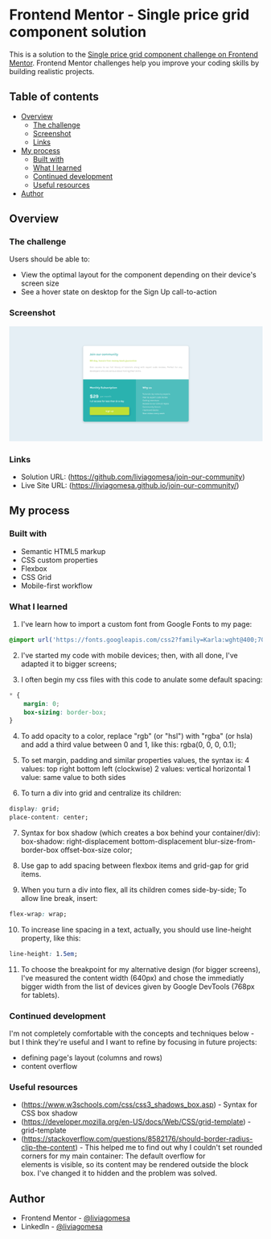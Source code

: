# Frontend Mentor - Single price grid component solution

This is a solution to the [Single price grid component challenge on Frontend Mentor](https://www.frontendmentor.io/challenges/single-price-grid-component-5ce41129d0ff452fec5abbbc). Frontend Mentor challenges help you improve your coding skills by building realistic projects. 

## Table of contents

- [Overview](#overview)
  - [The challenge](#the-challenge)
  - [Screenshot](#screenshot)
  - [Links](#links)
- [My process](#my-process)
  - [Built with](#built-with)
  - [What I learned](#what-i-learned)
  - [Continued development](#continued-development)
  - [Useful resources](#useful-resources)
- [Author](#author)

## Overview

### The challenge

Users should be able to:

- View the optimal layout for the component depending on their device's screen size
- See a hover state on desktop for the Sign Up call-to-action

### Screenshot

![](./screenshot.png)

### Links

- Solution URL: (https://github.com/liviagomesa/join-our-community)
- Live Site URL: (https://liviagomesa.github.io/join-our-community/)

## My process

### Built with

- Semantic HTML5 markup
- CSS custom properties
- Flexbox
- CSS Grid
- Mobile-first workflow

### What I learned

1. I've learn how to import a custom font from Google Fonts to my page:
```css
@import url('https://fonts.googleapis.com/css2?family=Karla:wght@400;700&display=swap');
```

2. I've started my code with mobile devices; then, with all done, I've adapted it to bigger screens;

3. I often begin my css files with this code to anulate some default spacing:
```css
* {
    margin: 0;
    box-sizing: border-box;
}
```

4. To add opacity to a color, replace "rgb" (or "hsl") with "rgba" (or hsla) and add a third value between 0 and 1, like this:
rgba(0, 0, 0, 0.1);

5. To set margin, padding and similar properties values, the syntax is:
4 values: top right bottom left (clockwise)
2 values: vertical horizontal
1 value: same value to both sides

6. To turn a div into grid and centralize its children:
```css
display: grid;
place-content: center;
```

7. Syntax for box shadow (which creates a box behind your container/div):
box-shadow: right-displacement bottom-displacement blur-size-from-border-box offset-box-size color;

8. Use gap to add spacing between flexbox items and grid-gap for grid items.

9. When you turn a div into flex, all its children comes side-by-side; To allow line break, insert:
```css
flex-wrap: wrap;
```

10. To increase line spacing in a text, actually, you should use line-height property, like this:
```css
line-height: 1.5em;
```

11. To choose the breakpoint for my alternative design (for bigger screens), I've measured the content width (640px) and chose the immediatly bigger width from the list of devices given by Google DevTools (768px for tablets).

### Continued development

I'm not completely comfortable with the concepts and techniques below - but I think they're useful and I want to refine by focusing in future projects:
- defining page's layout (columns and rows)
- content overflow

### Useful resources

- (https://www.w3schools.com/css/css3_shadows_box.asp) - Syntax for CSS box shadow
- (https://developer.mozilla.org/en-US/docs/Web/CSS/grid-template) - grid-template
- (https://stackoverflow.com/questions/8582176/should-border-radius-clip-the-content) - This helped me to find out why I couldn't set rounded corners for my main container: The default overflow for <div> elements is visible, so its content may be rendered outside the block box. I've changed it to hidden and the problem was solved.

## Author

- Frontend Mentor - [@liviagomesa](https://www.frontendmentor.io/profile/liviagomesa)
- LinkedIn - [@liviagomesa](https://www.linkedin.com/in/liviagomesa/)